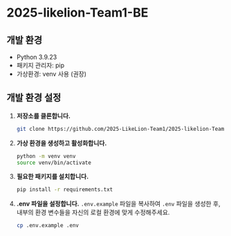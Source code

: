 # 2025-likelion-Team1-BE

## 개발 환경
- Python 3.9.23
- 패키지 관리자: pip
- 가상환경: venv 사용 (권장)

## 개발 환경 설정

1.  **저장소를 클론합니다.**
    ```bash
    git clone https://github.com/2025-LikeLion-Team1/2025-likelion-Team1-BE.git
    ```

2.  **가상 환경을 생성하고 활성화합니다.**
    ```bash
    python -m venv venv
    source venv/bin/activate
    ```

3.  **필요한 패키지를 설치합니다.**
    ```bash
    pip install -r requirements.txt
    ```

4.  **.env 파일을 설정합니다.**
    `.env.example` 파일을 복사하여 `.env` 파일을 생성한 후, 내부의 환경 변수들을 자신의 로컬 환경에 맞게 수정해주세요.
    ```bash
    cp .env.example .env
    ```